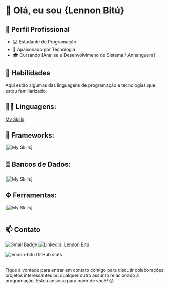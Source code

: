 # 👋 Olá, eu sou {Lennon Bitú}

## 💼 Perfil Profissional

- 💻 Estudante de Programação
- 🌱 Apaixonado por Tecnologia
- 🎓 Cursando [Analise e Desenvolvimeno de Sistema / Anhanguera]

## 🚀 Habilidades

Aqui estão algumas das linguagens de programação e tecnologias que estou familiarizado:

## 👨‍💻 Linguagens: 
[My Skills](https://skillicons.dev/icons?i=java,python,javascript,cs,php)

## 🧰 Frameworks: 
[![My Skills](https://skillicons.dev/icons?i=django)]

## 🗄️ Bancos de Dados: 
[![My Skills](https://skillicons.dev/icons?i=mysql,postgres,firebird)]
## ⚙️ Ferramentas:
[![My Skills](https://skillicons.dev/icons?i=github,visualstudio,eclipse,pycharm,jupyter)]<br><br>

## 📫 Contato

![Gmail Badge](https://img.shields.io/badge/-{SeuEmail}-006bed?style=flat-square&logo=Gmail&logoColor=white&link=mailto:{lennon.bitu@gmail.com})
[![Linkedin: Lennon Bitú](https://img.shields.io/badge/-ellendias-blue?style=flat-square&logo=Linkedin&logoColor=white&link=https://www.linkedin.com/in/lennonbitu/)](https://www.linkedin.com/in/lennonbitu/)

![lennon-bitu GitHub stats](https://github-readme-stats.vercel.app/api?username=lennon-bitu&show_icons=true&theme=dark) <br><br>

Fique à vontade para entrar em contato comigo para discutir colaborações, projetos interessantes ou qualquer outro assunto relacionado à programação. Estou ansioso para ouvir de você! 😊
